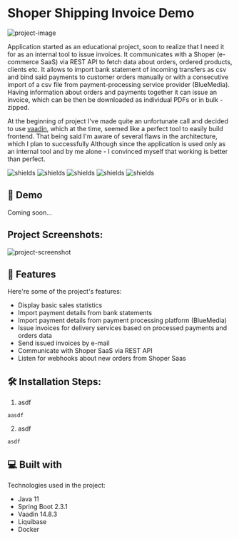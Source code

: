Shoper Shipping Invoice Demo
============================

![project-image](https://socialify.git.ci/MNowicki87/shoper-shipping-invoice/image?font=Inter&language=1&name=1&owner=1&pattern=Signal&theme=Light)

Application started as an educational project, soon to realize that I need it for as an internal tool to issue invoices. It communicates with a Shoper (e-commerce SaaS) via REST API to fetch data about orders, ordered products, clients etc. It allows to import bank statement of incoming transfers as csv and bind said payments to customer orders manually or with a consecutive import of a csv file from payment-processing service provider (BlueMedia). Having information about orders and payments together it can issue an invoice, which can be then be downloaded as individual PDFs or in bulk - zipped.

At the beginning of project I've made quite an unfortunate call and decided to use [vaadin](https://vaadin.com/), which at the time, seemed like a perfect tool to easily build frontend. That being said I'm aware of several flaws in the architecture, which I plan to successfully Although since the application is used only as an internal tool and by me alone - I convinced myself that working is better than perfect.

![shields](https://img.shields.io/badge/SpringBoot-2.3.1-green)
![shields](https://img.shields.io/badge/Java-11-lightblue) 
![shields](https://img.shields.io/badge/Vaadin-14.8.3-blue) 
![shields](https://img.shields.io/badge/H2-in--memory-orange)
![shields](https://img.shields.io/badge/css-3-navy)

🚀 Demo
-------

Coming soon…

Project Screenshots:
--------------------

![project-screenshot](asdf)

🧐 Features
-----------

Here're some of the project's features:
* Display basic sales statistics
* Import payment details from bank statements
* Import payment details from payment processing platform (BlueMedia)
* Issue invoices for delivery services based on processed payments and orders data
* Send issued invoices by e-mail
* Communicate with Shoper SaaS via REST API
* Listen for webhooks about new orders from Shoper Saas

🛠️ Installation Steps:
-----------------------

1. asdf

```aasdf```

2. asdf

```asdf```

💻 Built with
-------------

Technologies used in the project:
* Java 11
* Spring Boot 2.3.1
* Vaadin 14.8.3
* Liquibase
* Docker
